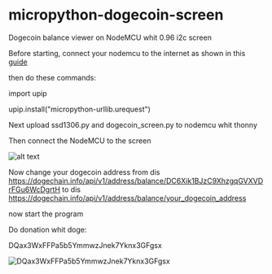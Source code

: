 # micropython-dogecoin-screen
Dogecoin balance viewer on NodeMCU whit 0.96 i2c screen

Before starting, connect your nodemcu to the internet as shown in this [guide](https://medium.com/@JockDaRock/micropython-esp8266-quick-start-part-4-connect-to-wifi-router-7329076ee330#:~:text=Make%20sure%20your%20ESP8266%20is,to%20your%20ESP8266%20WiFi%20AP.)

then do these commands:

import upip

upip.install("micropython-urllib.urequest") 

Next upload ssd1306.py and dogecoin_screen.py to nodemcu whit thonny

Then connect the NodeMCU to the screen

![alt text](https://i2.wp.com/randomnerdtutorials.com/wp-content/uploads/2019/05/ESP32_OLED.png "Like dis")

Now change your dogecoin address from dis https://dogechain.info/api/v1/address/balance/DC6Xik1BJzC9XhzgqGVXVDrFGu6WcDgrtH to dis https://dogechain.info/api/v1/address/balance/your_dogecoin_address

now start the program

Do donation whit doge:

DQax3WxFFPa5b5YmmwzJnek7Yknx3GFgsx

![DQax3WxFFPa5b5YmmwzJnek7Yknx3GFgsx](https://user-images.githubusercontent.com/56398081/83665414-b01f3200-a5cb-11ea-8a15-4a424647f937.png)
